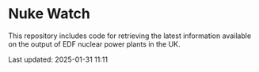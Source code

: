 # Nuke Watch

This repository includes code for retrieving the latest information available on the output of EDF nuclear power plants in the UK.

Last updated: 2025-01-31 11:11